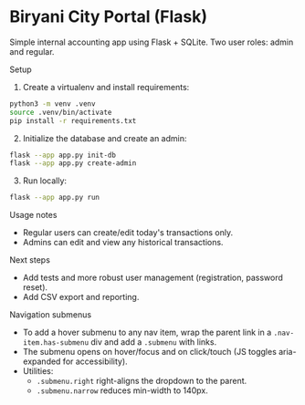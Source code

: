 # Biryani City Portal (Flask)

Simple internal accounting app using Flask + SQLite. Two user roles: admin and regular.

Setup

1. Create a virtualenv and install requirements:

```bash
python3 -m venv .venv
source .venv/bin/activate
pip install -r requirements.txt
```

2. Initialize the database and create an admin:

```bash
flask --app app.py init-db
flask --app app.py create-admin
```

3. Run locally:

```bash
flask --app app.py run
```

Usage notes
- Regular users can create/edit today's transactions only.
- Admins can edit and view any historical transactions.

Next steps
- Add tests and more robust user management (registration, password reset).
- Add CSV export and reporting.

Navigation submenus
- To add a hover submenu to any nav item, wrap the parent link in a `.nav-item.has-submenu` div and add a `.submenu` with links.
- The submenu opens on hover/focus and on click/touch (JS toggles aria-expanded for accessibility).
- Utilities:
	- `.submenu.right` right-aligns the dropdown to the parent.
	- `.submenu.narrow` reduces min-width to 140px.
